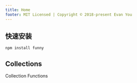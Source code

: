 ```yaml
---
title: Home
footer: MIT Licensed | Copyright © 2018-present Evan You
---
```


## 快速安装

```sh
npm install funny
```

## Collections

Collection Functions
